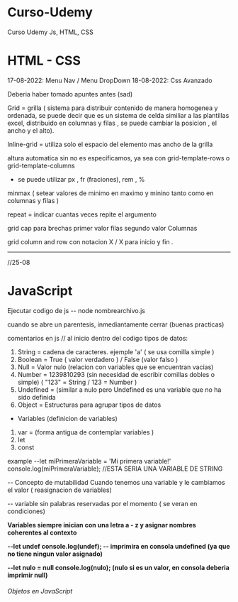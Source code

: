 # Curso-Udemy
Curso Udemy Js, HTML, CSS

<h1>HTML - CSS </h1>

17-08-2022: Menu Nav / Menu DropDown 
18-08-2022: Css Avanzado


Deberia haber tomado apuntes antes (sad)

Grid = grilla ( sistema para distribuir contenido de manera homogenea y ordenada, se puede decir que es un sistema de celda similiar a las plantillas excel,
distribuido en columnas y filas , se puede cambiar la posicion , el ancho y el alto).


Inline-grid = utiliza solo el espacio del elemento mas ancho de la grilla 

altura automatica sin no es especificamos, ya sea con grid-template-rows o grid-template-columns


* se puede utilizar px , fr (fraciones), rem , % 

minmax ( setear valores de minimo en maximo y minino tanto como en columnas y filas )


repeat = indicar cuantas veces repite el argumento 


grid cap para brechas 
primer valor filas 
segundo valor Columnas 

grid column and row con notacion X / X para inicio y fin .



__________________________________________________________________________
//25-08
<h1>JavaScript</h1>

Ejecutar codigo de js -- node nombrearchivo.js

cuando se abre un parentesis, inmediantamente cerrar (buenas practicas)

comentarios en js // al inicio dentro del codigo 
tipos de datos: 
1. String = cadena de caracteres. ejemple 'a' ( se usa comilla simple )
2. Boolean = True ( valor verdadero ) / False (valor falso )
3. Null = Valor nulo (relacion con variables que se encuentran vacias)
4. Number = 1239810293 (sin necesidad de escribir comillas dobles o simple)
 ( "123" = String / 123 = Number )
5. Undefined = (similar a nulo pero Undefined es una variable que no ha sido definida
6. Object = Estructuras para agrupar tipos de datos 


* Variables (definicion de variables)
1. var = (forma antigua de contemplar variables )
2. let 
3. const

example 
--let miPrimeraVariable = 'Mi primera variable!'
console.log(miPrimeraVariable); //ESTA SERIA UNA VARIABLE DE STRING 


-- Concepto de mutabilidad
 Cuando tenemos una variable y le cambiamos el valor ( reasignacion de variables)

-- variable sin palabras reservadas por el momento ( se veran en condiciones)

<b>Variables siempre inician con una letra a - z y asignar nombres coherentes al contexto<b>

--let undef
console.log(undef); -- imprimira en consola undefined (ya que no tiene ningun valor asignado)


--let nulo = null
console.log(nulo); (nulo si es un valor, en consola deberia imprimir null)

<h6>Objetos en JavaScript</h6>


